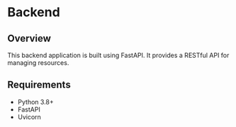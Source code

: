 # Backend

## Overview
This backend application is built using FastAPI. It provides a RESTful API for managing resources.

## Requirements
- Python 3.8+
- FastAPI
- Uvicorn